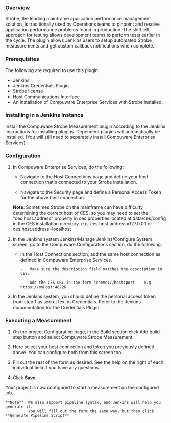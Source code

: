 ### Overview

Strobe, the leading mainframe application performance management solution,
is traditionally used by Operations teams to pinpoint and resolve application
performance problems found in production. The shift left approach for testing allows
development teams to perform tests earlier in the cycle. The plugin allows Jenkins users 
to setup automated Strobe meausurements and get custom callback notifications when complete.

### Prerequisites

The following are required to use this plugin:

-   Jenkins
-   Jenkins Credentials Plugin
-   Strobe license
-   Host Communications Interface
-   An installation of Compuware Enterprise Services with Strobe installed. 

### Installing in a Jenkins Instance

Install the Compuware Strobe Measurement plugin according to the
Jenkins instructions for installing plugins. Dependent plugins will
automatically be installed. (You will still need to separately install 
Compuware Enterprise Services)
    
### Configuration

1.  In Compuware Enterprise Services, do the following:
	
	- 	Navigate to the Host Connections page and define your host connection
    	that's connected to your Strobe installation. 
    	
    -	Navigate to the Security page and define a Personal Access Token
    	for the above host connection.
    	
    **Note**: Sometimes Strobe on the mainframe can have difficulty determining
    		  the correct host of CES, so you may need to set the "ces.host.address" 
    		  property in ces.properties located at data/ces/config in the CES installation directory.
    		  e.g. ces.host.address=127.0.0.1 or ces.host.address=localhost

2.  In the Jenkins system Jenkins/Manage Jenkins/Configure System
    screen, go to the Compuware Configurations section, do the following:
    
    -	In the Host Connections section, add the same host connection
    	as defined in Compuware Enterprise Services.
    		
    		-	Make sure the description field matches the description in CES.
    		
    		-	Add the CES URL in the form scheme://host:port    e.g. https://myHost:48226

3.  In the Jenkins system, you should define the personal access token from step 1 as secret text in Credentials. 
	Refer to the Jenkins documentation for the Credentials Plugin.

### Executing a Measurement

1.  On the project Configuration page, in the Build section click Add build step button and select Compuware Strobe Measurement.

2.  Here select your host connection and token you previously defined above. You can configure both from this screen too.

3.  Fill out the rest of the form as desired. See the help on the right of each individual field if you have any questions.

4.  Click **Save**.

Your project is now configured to start a measurement on the configured job.
	
	**Note**: We also support pipeline syntax, and Jenkins will help you generate it.
			  You will fill out the form the same way, but then click **Generate Pipeline Script**